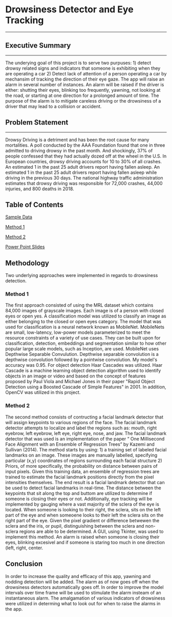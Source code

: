 # Drowsiness Detector and Eye Tracking 
------------------------------------------------------------------------------------------------------------------

## Executive Summary 
------------------------------------------------------------------------------------------------------------------

The underying goal of this project is to serve two purpuses: 1) detect drowsy related signs and indicators that someone is exhibiting when they are operating a car 2) Detect lack of attention of a person operating a car by mechansim of tracking the direction of their eye gaze. The app will raise an alarm in several number of instances. An alarm will be raised if the driver is either: shutting their eyes, blinking too frequently, yawning, not looking at the road, or starting at one direction for a prolonged amount of time. The purpose of the alarm is to mitigate careless driving or the drowsiness of a driver that may lead to a collision or accident. 


## Problem Statement
----------------------------------------------------------------------------------------------------------------------
Drowsy Driving is a detriment and has been the root cause for many mortalities. A poll conducted by the AAA Foundation found that one in three admitted to driving drowsy in the past month. And shockingly, 37% of people confessed that they had actually dozed off at the wheel in the U.S. In European countries, drowsy driving accounts for 10 to 30% of all crashes.  An estimated 1 in the past 25 adult drivers report having fallen asleep. An estimated 1 in the past 25 adult drivers report having fallen asleep while driving in the previous 30 days.  The national highway traffic administration estimates that drowsy driving was responsible for 72,000 crashes, 44,000 injuries, and 800 deaths in 2018.  



## Table of Contents 
[Sample Data ](https://git.generalassemb.ly/shiffraw/Capstone-Project/tree/master/data)

[Method 1 ](https://git.generalassemb.ly/shiffraw/Capstone-Project/blob/master/method1modeling.ipynb)

[Method 2 ](https://git.generalassemb.ly/shiffraw/Capstone-Project/blob/master/method2modeling.ipynb)

[Power Point Slides ](https://git.generalassemb.ly/shiffraw/Capstone-Project/blob/master/powerpoint%207.pptx)










## Methodology 

Two underlying approaches were implemented in regards to drowsiness detection.  

### Method 1 
The first approach consisted of using the MRL dataset which contains 84,000 images of grayscale images. Each image is of a person with closed eyes or open yes.  A classification model was utilized to classify an image as either belonging to the  closed or open eyes category. The model that was used for classification is a neural network known as MobileNet.  MobileNets are small, low-latency, low-power models parameterized to meet the resource constraints of a variety of use cases. They can be built upon for classification, detection, embeddings and segmentation similar to how other popular large scale models, such as Inception, are used. MobileNet uses Depthwise Separable Convulution. Depthwise separable convolution is a depthwise convolution followed by a pointwise convolution. My model's accuracy was 0.95. For object detection Haar Cascades was utilized. Haar Cascade is a machine learning object detection algorithm used to identify objects in an image or video and based on the concept of features proposed by Paul Viola and Michael Jones in their paper "Rapid Object Detection using a Boosted Cascade of Simple Features" in 2001. In addition, OpenCV was utilized in this project. 

### Method 2 
The second method consists of contructing a facial landmark detector that will assign keypoints to various regions of the face. The facial landmark detector attempts to localize and label the regions such as: mouth, right eyebrow, left eyebrow, left eye, right eye, nose, and jaw. The facial landmark detector that was used is an implementation of the paper “ One Millisecond Face Alignment with an Ensemble of Regression Trees”  by Kazemi and Sullivan (2014). The method starts by using: 1) a training set of labeled facial landmarks on an image. These images are manually labelled, specifying particular (x,y) coordinates of regions surrounding each facial structure 2) Priors, of more specifically, the probability on distance between pairs of input pixels. Given this training data, an ensemble of regression trees are trained to estimate the facial landmark positions directly from the pixel intensities themselves. The end result is a facial landmark detector that can be used to detect facial landmarks in real-time. The distance between the keypoints that sit along the top and buttom are utilized to determine if someone is closing their eyes or not.  Additionally, eye tracking will be implemented by gauging where a vast majority of the sclera of the eye is located.  When someone is looking to their right, the sclera, sits on the left part of the eye and when someoene looks to their left the sclera sits on the right part of the eye. Given the pixel gradient or difference betwewen the sclera and the iris, or pupil, distinguishing between the sclera and non-sclera regions are able to be determined.  A GUI, using Tkinter, was used to implement this method. An alarm is raised when someone is closing their eyes, blinking excesivel and if someone is staring too much in one direction (left, right, center.  





## Conclusion 

In order to increase the quality and efficacy of this app, yawning and nodding detection will be added. 
The alarm as of now goes off when the drowsiness detectors automatically goes off. In order to improve the model
intervals over time frame will be used to stimulate the alarm insteam of an instantaneous alarm. The amalgamation of various indicators of drowsiness were utilized in determing what to look out for when to raise the alarms in the app.  










